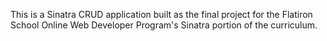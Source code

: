 This is a Sinatra CRUD application built as the final project for the Flatiron School Online Web Developer Program's Sinatra portion of the curriculum.
